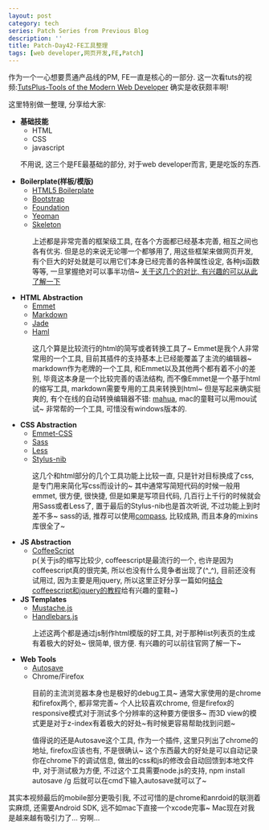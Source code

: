 ```yaml
---
layout: post
category: tech
series: Patch Series from Previous Blog
description: ''
title: Patch-Day42-FE工具整理
tags: [web developer,网页开发,FE,Patch]
---
```


作为一个一心想要贯通产品线的PM, FE一直是核心的一部分. 这一次看tuts的视频:<a href="https://tutsplus.com/course/tools-of-the-modern-web-developer/" target="_blank">TutsPlus-Tools of the Modern Web Developer</a> 确实是收获颇丰啊!

这里特别做一整理, 分享给大家:

<ul>
    <li><strong>基础技能</strong>
        <ul>
            <li>HTML</li>
            <li>CSS</li>
            <li>javascript</li>
        </ul>
        <p>不用说, 这三个是FE最基础的部分, 对于web developer而言, 更是吃饭的东西.</p>
    </li>
    <li><strong>Boilerplate(样板/模版)</strong>
        <ul>
            <li><a href="http://html5boilerplate.com/">HTML5 Boilerplate</a></li>
            <li><a href="http://getbootstrap.com/">Bootstrap</a></li>
            <li><a href="http://foundation.zurb.com/">Foundation</a></li>
            <li><a href="http://yeoman.io/">Yeoman</a></li>
            <li><a href="http://getskeleton.com/">Skeleton</a></li>
            <p>上述都是非常完善的框架级工具, 在各个方面都已经基本完善, 相互之间也各有优劣. 但是总的来说无论哪一个都够用了, 用这些框架来做网页开发, 有个巨大的好处就是可以用它们本身已经完善的各种属性设定, 各种js函数等等, 一旦掌握绝对可以事半功倍~ <a href="http://responsive.vermilion.com/compare.php" target="_blank">关于这几个的对比, 有兴趣的可以从此了解一下</a></p>
        </ul>
    </li>
    <li><strong>HTML Abstraction</strong>
        <ul>
            <li><a href="http://emmet.io/">Emmet</a></li>
            <li><a href="https://daringfireball.net/projects/markdown/">Markdown</a></li>
            <li><a href="http://jade-lang.com/">Jade</a></li>
            <li><a href="http://haml.info/">Haml</a></li>
            <p>这几个算是比较流行的html的简写或者转换工具了~ Emmet是我个人非常常用的一个工具, 目前其插件的支持基本上已经能覆盖了主流的编辑器~ markdown作为老牌的一个工具, 和Emmet以及其他两个都有着不小的差别, 毕竟这本身是一个比较完善的语法结构, 而不像Emmet是一个基于html的缩写工具, markdown需要专用的工具来转换到html~ 但是写起来确实挺爽的, 有个在线的自动转换编辑器不错: <a href="http://mahua.jser.me/" target="_blank">mahua</a>, mac的童鞋可以用mou试试~ 非常帮的一个工具, 可惜没有windows版本的.</p>
        </ul>
    </li>
    <li><strong>CSS Abstraction</strong>
        <ul>
            <li><a href="http://emmet.io/">Emmet-CSS</a></li>
            <li><a href="http://sass-lang.com/">Sass</a></li>
            <li><a href="http://lesscss.org/">Less</a></li>
            <li><a href="http://visionmedia.github.io/nib/">Stylus-nib</a></li>
            <p>这几个和html部分的几个工具功能上比较一直, 只是针对目标换成了css, 是专门用来简化写css而设计的~ 其中通常写简短代码的时候一般用emmet, 很方便, 很快捷, 但是如果是写项目代码, 几百行上千行的时候就会用Sass或者Less了, 置于最后的Stylus-nib也是首次听说, 不过功能上到时差不多~ sass的话, 推荐可以使用<a href="http://compass-style.org/" target="_blank">compass</a>, 比较成熟, 而且本身的mixins库很全了~</p>
        </ul>
    </li>
        <li><strong>JS Abstraction</strong>
        <ul>
            <li><a href="http://coffeescript.org/">CoffeeScript</a></li>
            p{关于js的缩写比较少, coffeescript是最流行的一个, 也许是因为coffeescript真的很完美, 所以也没有什么竞争者出现了(^_^), 目前还没有试用过, 因为主要是用jquery, 所以这里正好分享一篇如何<a href="http://www.coffeescriptlove.com/2012/08/coffeescript-and-jquery.html" target="_blank">结合coffeescript和jquery的教程</a>给有兴趣的童鞋~}
        </ul>
    </li>
    <li><strong>JS Templates</strong>
        <ul>
            <li><a href="http://mustache.github.io/">Mustache.js</a></li>
            <li><a href="http://handlebarsjs.com/">Handlebars.js</a></li>
            <p>上述这两个都是通过js制作html模版的好工具, 对于那种list列表页的生成有着极大的好处~ 很简单, 很方便. 有兴趣的可以前往官网了解一下~</p>
        </ul>
    </li>
    <li><strong>Web Tools</strong>
        <ul>
            <li><a href="https://chrome.google.com/webstore/detail/devtools-autosave/mlejngncgiocofkcbnnpaieapabmanfl?hl=en">Autosave</a></li>
            <li>Chrome/Firefox</li>
            <p>目前的主流浏览器本身也是极好的debug工具~ 通常大家使用的是chrome和firefox两个, 都非常完善~ 个人比较喜欢chrome, 但是firefox的responsive模式对于测试多个分辨率的这种要方便很多~ 而3D view的模式更是对于z-index有着极大的好处~有时候更容易帮助找到问题~</p>
            <p>值得说的还是Autosave这个工具, 作为一个插件, 这里只列出了chrome的地址, firefox应该也有, 不是很确认~ 这个东西最大的好处是可以自动记录你在chrome下的调试信息, 做出的css和js的修改会自动回馈到本地文件中, 对于测试极为方便, 不过这个工具需要node.js的支持, npm install autosave /g 后就可以在cmd下输入autosave就可以了~</p>
        </ul>
    </li>
</ul>
其实本视频最后的mobile部分更吸引我, 不过可惜的是chrome和anrdoid的联测着实麻烦, 还需要Android SDK, 远不如mac下直接一个xcode完事~ Mac现在对我是越来越有吸引力了... 穷啊...

